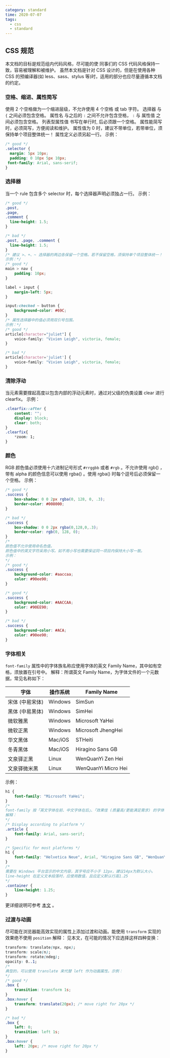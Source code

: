 ```yaml
---
category: standard
time: 2020-07-07
tags:
  - css
  - standard
---
```

## CSS 规范 <Badge text="1.0.0"/>

本文档的目标是规范组内代码风格，尽可能的使 同事们的 CSS 代码风格保持一致，容易被理解和被维护。
虽然本文档是针对 CSS 设计的，但是在使用各种 CSS 的预编译器(如 less、sass、stylus 等)时，适用的部分也应尽量遵循本文档的约定。


### 空格、缩进、属性简写
使用 2 个空格做为一个缩进层级，不允许使用 4 个空格 或 tab 字符。
选择器 与 `{` 之间必须包含空格。
属性名 与之后的 `:` 之间不允许包含空格， `:` 与 属性值 之间必须包含空格。
列表型属性值 书写在单行时, 后必须跟一个空格。
属性能简写时，必须简写，方便阅读和维护。
属性值为 0 时，建议不带单位，若带单位，须保持单个项目整体统一！
属性定义必须另起一行。
示例：
```css
/* good */
.selector {
  margin: 5px 10px;
  padding: 0 10px 5px 10px;
 font-family: Arial, sans-serif;
}
```

### 选择器
当一个 rule 包含多个 selector 时，每个选择器声明必须独占一行。
示例：
```css
/* good */
.post,
.page,
.comment {
  line-height: 1.5;
}

/* bad */
.post, .page, .comment {
  line-height: 1.5;
}
/* 建议 >、+、~ 选择器的两边各保留一个空格。若不保留空格，须保持单个项目整体统一！
示例：*/
/* good */
main > nav {
    padding: 10px;
}

label + input {
    margin-left: 5px;
}

input:checked ~ button {
    background-color: #69C;
}
/* 属性选择器中的值必须用双引号包围。
示例：*/
/* good */
article[character="juliet"] {
    voice-family: "Vivien Leigh", victoria, female;
}

/* bad */
article[character='juliet'] {
    voice-family: "Vivien Leigh", victoria, female;
}
```

### 清除浮动
当元素需要撑起高度以包含内部的浮动元素时，通过对父级的伪类设置 clear 进行 clearfix。
示例：
```css
.clearfix::after {
    content: "";
    display: block;
    clear: both;
}
.clearfix{
    *zoom: 1;
}
```

### 颜色
RGB 颜色值必须使用十六进制记号形式 `#rrggbb` 或者 `#rgb` 。不允许使用 rgb() ，带有 alpha 的颜色信息可以使用 rgba() 。使用 rgba() 时每个逗号后必须保留一个空格。
示例：
```css
/* good */
.success {
    box-shadow: 0 0 2px rgba(0, 128, 0, .3);
    border-color: #008000;
}

/* bad */
.success {
    box-shadow: 0 0 2px rgba(0,128,0,.3);
    border-color: rgb(0, 128, 0);
}
/*
颜色值不允许使用命名色值。
颜色值中的英文字符采用小写。如不用小写也需要保证同一项目内保持大小写一致。
示例：
*/
/* good */
.success {
    background-color: #aaccaa;
    color: #90ee90;
}

/* good */
.success {
    background-color: #AACCAA;
    color: #90EE90;
}

/* bad */
.success {
    background-color: #ACA;
    color: #90ee90;
}
```

### 字体相关
`font-family` 属性中的字体族名称应使用字体的英文 Family Name，其中如有空格，须放置在引号中。
解释：所谓英文 Family Name，为字体文件的一个元数据，常见名称如下：

| 字体            | 操作系统 | Family Name         |
| --------------- | -------- | ------------------- |
| 宋体 (中易宋体) | Windows  | SimSun              |
| 黑体 (中易黑体) | Windows  | SimHei              |
| 微软雅黑        | Windows  | Microsoft YaHei     |
| 微软正黑        | Windows  | Microsoft JhengHei  |
| 华文黑体        | Mac/iOS  | STHeiti             |
| 冬青黑体        | Mac/iOS  | Hiragino Sans GB    |
| 文泉驿正黑      | Linux    | WenQuanYi Zen Hei   |
| 文泉驿微米黑    | Linux    | WenQuanYi Micro Hei |

示例：

```css
h1 {
    font-family: "Microsoft YaHei";
}
/*
font-family 按「英文字体在前、中文字体在后」、「效果佳 (质量高/更能满足需求) 的字体在前、效果一般的字体在后」的顺序编写，最后必须指定一个通用字体族( serif / sans-serif )。
解释：     
*/
/* Display according to platform */
.article {
    font-family: Arial, sans-serif;
}

/* Specific for most platforms */
h1 {
    font-family: "Helvetica Neue", Arial, "Hiragino Sans GB", "WenQuanYi Micro Hei", "Microsoft YaHei", sans-serif;
}
/*
需要在 Windows 平台显示的中文内容，其字号应不小于 12px，建议14px为默认大小。
line-height 在定义文本段落时，应使用数值，且应定义默认行高1.25
*/
.container {
    line-height: 1.25;
}
```

更详细说明可参考 [本文](http://www.zhihu.com/question/19911793/answer/13329819) 。

### 过渡与动画
尽可能在浏览器能高效实现的属性上添加过渡和动画。能使用 `transform` 实现的效果绝不使用 `position`
解释：
见本文，在可能的情况下应选择这样四种变换：

```css
transform: translate(npx, npx);
transform: scale(n);
transform: rotate(ndeg);
opacity: 0..1;
/*
典型的，可以使用 translate 来代替 left 作为动画属性。示例：
*/
/* good */
.box {
    transition: transform 1s;
}
.box:hover {
    transform: translate(20px); /* move right for 20px */
}

/* bad */
.box {
    left: 0;
    transition: left 1s;
}
.box:hover {
    left: 20px; /* move right for 20px */
}
```



